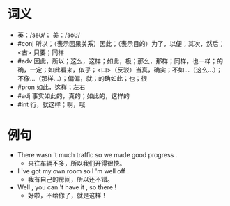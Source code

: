 # 词义
- 英：/səʊ/； 美：/soʊ/
- #conj 所以；（表示因果关系）因此；（表示目的）为了，以便；其次，然后；<古> 只要；同样
- #adv 因此，所以；这么，这样；如此，极；那么，那样；同样，也一样；的确，一定；如此看来，似乎；<口>（反驳）当真，确实；不如…（这么…）；不像…（那样…）；偏偏，就；的确如此；也；很
- #pron 如此，这样；左右
- #adj 事实如此的，真的；如此的，这样的
- #int 行，就这样；啊，哦
# 例句
- There wasn 't much traffic so we made good progress .
	- 来往车辆不多，所以我们开得很快。
- I 've got my own room so I 'm well off .
	- 我有自己的房间，所以还不错。
- Well , you can 't have it , so there !
	- 好啦，不给你了，就是这样！
